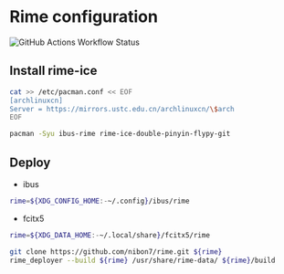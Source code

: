 # Rime configuration

![GitHub Actions Workflow Status](https://img.shields.io/github/actions/workflow/status/nibon7/rime/ci.yml)

## Install rime-ice

```sh
cat >> /etc/pacman.conf << EOF
[archlinuxcn]
Server = https://mirrors.ustc.edu.cn/archlinuxcn/\$arch
EOF

pacman -Syu ibus-rime rime-ice-double-pinyin-flypy-git
```

## Deploy

- ibus

```sh
rime=${XDG_CONFIG_HOME:-~/.config}/ibus/rime
```

- fcitx5

```sh
rime=${XDG_DATA_HOME:-~/.local/share}/fcitx5/rime
```

```sh
git clone https://github.com/nibon7/rime.git ${rime}
rime_deployer --build ${rime} /usr/share/rime-data/ ${rime}/build
```
